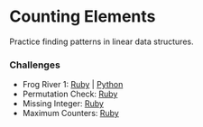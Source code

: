 # Counting Elements
Practice finding patterns in linear data structures.

### Challenges
* Frog River 1: [Ruby](frog-river.rb) | [Python](frog_river.py)
* Permutation Check: [Ruby](permutation-check.rb)
* Missing Integer: [Ruby](missing-integer.rb)
* Maximum Counters: [Ruby](maximum-counters.rb)